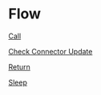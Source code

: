 # Flow

[Call](Call)

[Check Connector Update](Check%20Connector%20Update)

[Return](Return)

[Sleep](Sleep)
